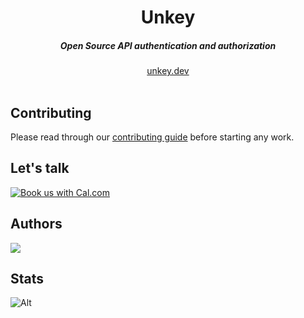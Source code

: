 <div align="center">
    <h1 align="center">Unkey</h1>
    <h5>Open Source API authentication and authorization</h5>
</div>

<div align="center">
  <a href="https://unkey.dev">unkey.dev</a>
</div>
<br/>


## Contributing

Please read through our [contributing guide](.github/CONTRIBUTING.md) before starting any work.


## Let's talk
<a href="https://cal.com/team/unkey/unkey-chat??utm_source=banner&utm_campaign=oss"><img alt="Book us with Cal.com" src="https://cal.com/book-with-cal-dark.svg" /></a>
## Authors

<a href="https://github.com/unkeyed/unkey/graphs/contributors">
  <img src="https://contrib.rocks/image?repo=unkeyed/unkey" />
</a>

## Stats

![Alt](https://repobeats.axiom.co/api/embed/7fffcb5e94fd0a27b9c4d6ffe2d7e3261da2d0e4.svg "Repobeats analytics image")
